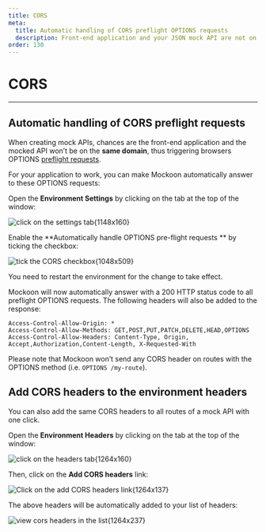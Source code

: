 ```yaml
---
title: CORS
meta:
  title: Automatic handling of CORS preflight OPTIONS requests
  description: Front-end application and your JSON mock API are not on the same domain? Handle preflight OPTIONS requests automatically with Mockoon
order: 130
---
```


# CORS

---

## Automatic handling of CORS preflight requests

When creating mock APIs, chances are the front-end application and the mocked API won’t be on the **same domain**, thus triggering browsers OPTIONS [preflight requests](https://developer.mozilla.org/en-US/docs/Web/HTTP/CORS).

For your application to work, you can make Mockoon automatically answer to these OPTIONS requests:

Open the **Environment Settings** by clicking on the tab at the top of the window:

![click on the settings tab{1148x160}](docs-img:open-environment-settings.png)

Enable the **Automatically handle OPTIONS pre-flight requests ** by ticking the checkbox:

![tick the CORS checkbox{1048x509}](docs-img:enable-cors.png)

You need to restart the environment for the change to take effect.

Mockoon will now automatically answer with a 200 HTTP status code to all preflight OPTIONS requests. The following headers will also be added to the response:

```http
Access-Control-Allow-Origin: *
Access-Control-Allow-Methods: GET,POST,PUT,PATCH,DELETE,HEAD,OPTIONS
Access-Control-Allow-Headers: Content-Type, Origin, Accept,Authorization,Content-Length, X-Requested-With
```

Please note that Mockoon won’t send any CORS header on routes with the OPTIONS method (i.e. `OPTIONS /my-route`).

## Add CORS headers to the environment headers

You can also add the same CORS headers to all routes of a mock API with one click.

Open the **Environment Headers** by clicking on the tab at the top of the window:

![click on the headers tab{1264x160}](docs-img:open-environment-headers.png)

Then, click on the **Add CORS headers** link:

![Click on the add CORS headers link{1264x137}](docs-img:add-cors-headers.png)

The above headers will be automatically added to your list of headers:

![view cors headers in the list{1264x237}](docs-img:view-cors-headers.png)
